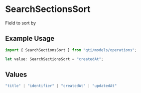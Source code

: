# SearchSectionsSort

Field to sort by

## Example Usage

```typescript
import { SearchSectionsSort } from "qti/models/operations";

let value: SearchSectionsSort = "createdAt";
```

## Values

```typescript
"title" | "identifier" | "createdAt" | "updatedAt"
```